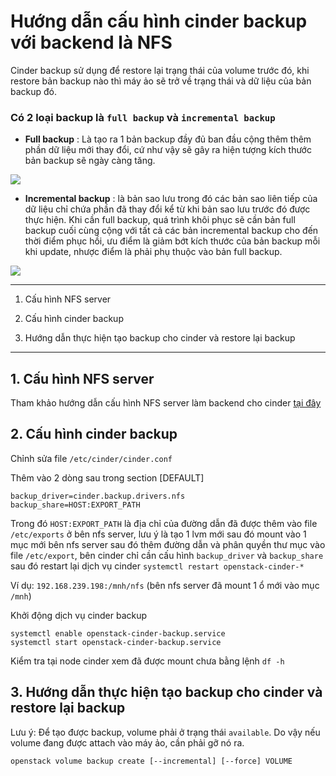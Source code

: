 # Hướng dẫn cấu hình cinder backup với backend là NFS

Cinder backup sử dụng để restore lại trạng thái của volume trước đó, khi restore bản backup nào thì máy ảo sẽ trở về trạng thái và dữ liệu của bản backup đó.

### Có 2 loại backup là `full backup` và `incremental backup`

- **Full backup** : Là tạo ra 1 bản backup đầy đủ ban đầu cộng thêm thêm phần dữ liệu mới thay đổi, cứ như vậy sẽ gây ra hiện tượng kích thước bản backup sẽ ngày càng tăng.

<img src="https://i.imgur.com/87MXhvJ.png">

- **Incremental backup** : là bản sao lưu trong đó các bản sao liên tiếp của dữ liệu chỉ chứa phần đã thay đổi kể từ khi bản sao lưu trước đó được thực hiện. Khi cần full backup, quá trình khôi phục sẽ cần bản full backup cuối cùng cộng với tất cả các bản incremental backup cho đến thời điểm phục hồi, ưu điểm là giảm bớt kích thước của bản backup mỗi khi update, nhược điểm là phải phụ thuộc vào bản full backup.

<img src="https://i.imgur.com/WcYhiW5.png">

------------------------------------------

1. Cấu hình NFS server

2. Cấu hình cinder backup

3. Hướng dẫn thực hiện tạo backup cho cinder và restore lại backup

--------------------

## 1. Cấu hình NFS server

Tham khảo hướng dẫn cấu hình NFS server làm backend cho cinder [tại đây](https://github.com/Ducnm37/All/blob/master/Openstack/Openstack%20theory/Cinder/Cinder%20multiple%20backends.md)

## 2. Cấu hình cinder backup

Chỉnh sửa file `/etc/cinder/cinder.conf`

Thêm vào 2 dòng sau trong section [DEFAULT]

```
backup_driver=cinder.backup.drivers.nfs
backup_share=HOST:EXPORT_PATH
```

Trong đó `HOST:EXPORT_PATH` là địa chỉ của đường dẫn đã được thêm vào file `/etc/exports` ở bên nfs server, lưu ý là tạo 1 lvm mới sau đó mount vào 1 mục mới bên nfs server sau đó thêm đường dẫn và phân quyền thư mục vào file `/etc/export`, bên cinder chỉ cần cấu hình `backup_driver` và `backup_share` sau đó restart lại dịch vụ cinder `systemctl restart openstack-cinder-*`

Ví dụ: `192.168.239.198:/mnh/nfs` (bên nfs server đã mount 1 ổ mới vào mục `/mnh`)

Khởi động dịch vụ cinder backup

```
systemctl enable openstack-cinder-backup.service
systemctl start openstack-cinder-backup.service
```

Kiểm tra tại node cinder xem đã được mount chưa bằng lệnh `df -h`

## 3. Hướng dẫn thực hiện tạo backup cho cinder và restore lại backup

Lưu ý: Để tạo được backup, volume phải ở trạng thái `available`. Do vậy nếu volume đang được attach vào máy ảo, cần phải gỡ nó ra.

`openstack volume backup create [--incremental] [--force] VOLUME`
